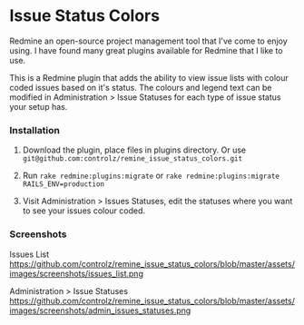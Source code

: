 # Issue Status Colors

Redmine an open-source project management tool that I've come to enjoy using. I have found many great plugins available for Redmine that I like to use.

This is a Redmine plugin that adds the ability to view issue lists with colour coded issues based on it's status.
The colours and legend text can be modified in Administration > Issue Statuses for each type of issue status your setup has.

### Installation

1. Download the plugin, place files in plugins directory.  Or use `git@github.com:controlz/remine_issue_status_colors.git`

2. Run `rake redmine:plugins:migrate` or `rake redmine:plugins:migrate RAILS_ENV=production`

3. Visit Administration > Issues Statuses, edit the statuses where you want to see your issues colour coded.

### Screenshots

Issues List   
https://github.com/controlz/remine_issue_status_colors/blob/master/assets/images/screenshots/issues_list.png

Administration > Issue Statuses   
https://github.com/controlz/remine_issue_status_colors/blob/master/assets/images/screenshots/admin_issues_statuses.png
